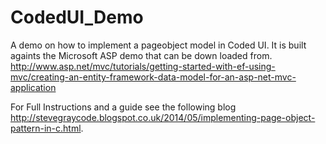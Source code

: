 CodedUI_Demo
============

A demo on how to implement a pageobject model in Coded UI. It is built againts the Microsoft ASP demo that can be down loaded from.
http://www.asp.net/mvc/tutorials/getting-started-with-ef-using-mvc/creating-an-entity-framework-data-model-for-an-asp-net-mvc-application


For Full Instructions and a guide see the following blog http://stevegraycode.blogspot.co.uk/2014/05/implementing-page-object-pattern-in-c.html. 

